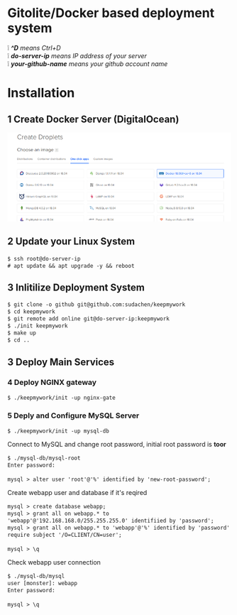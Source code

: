 # Gitolite/Docker based deployment system

:grey_exclamation: _**^D** means Ctrl+D_   
:grey_exclamation: _**do-server-ip** means IP address of your server_   
:grey_exclamation: _**your-github-name** means your github account name_   

# Installation

## 1 Create Docker Server (DigitalOcean)

![](docs/img/do-docker.png)

## 2 Update your Linux System
```
$ ssh root@do-server-ip
# apt update && apt upgrade -y && reboot
```

## 3 Inlitilize Deployment System
```
$ git clone -o github git@github.com:sudachen/keepmywork
$ cd keepmywork
$ git remote add online git@do-server-ip:keepmywork
$ ./init keepmywork
$ make up
$ cd ..
```

## 3 Deploy Main Services

### 4 Deploy NGINX gateway
```
$ ./keepmywork/init -up nginx-gate
```

### 5 Deply and Configure MySQL Server

```
$ ./keepmywork/init -up mysql-db 
```

Connect to MySQL and change root password, initial root password is __toor__
```
$ ./mysql-db/mysql-root
Enter password:

mysql > alter user 'root'@'%' identified by 'new-root-password';

```

Create webapp user and database if it's reqired
```
mysql > create database webapp;
mysql > grant all on webapp.* to 'webapp'@'192.168.168.0/255.255.255.0' identifiied by 'password';
mysql > grant all on webapp.* to 'webapp'@'%' identified by 'password' require subject '/O=CLIENT/CN=user';

mysql > \q
```

Check webapp user connection
```
$ ./mysql-db/mysql
user [monster]: webapp
Enter password:

mysql > \q
```
